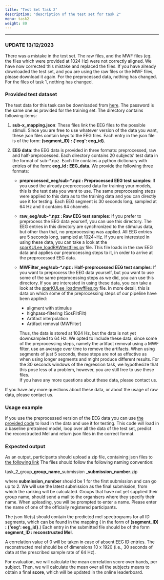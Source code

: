 ```yaml
---
title: "Test Set Task 2"
description: "description of the test set for task 2"
menu: task2
weight: 80
---
```


---
### UPDATE 13/12/2023

There was a mistake in the test set. 
The raw files, and the MWF files 
(eg. the files which were provided at 1024 Hz) 
were not correctly aligned. 
We have now corrected this mistake and replaced the files. 
If you have already downloaded the test set, and you are using the raw files or the MWF files,
please download it again. 
For the preprocessed data, nothing has changed.
For the files of task 1, nothing has changed. 

### Provided test dataset

The test data for this task can be downloaded from [here](https://homes.esat.kuleuven.be/~lbollens/sparrkulee/test_set). 
The password is the same one as provided for the training set. 
The directory contains following items:
1) **sub-x_mapping.json**: These files link the EEG files to the possible stimuli. 
Since you are free to use whatever version of the data you want, these json files contain 
keys to the EEG files. Each entry in the json file is of the form:
**(segment_ID) : {'eeg': eeg_id}**.

2) **EEG data**: the EEG data is provided in three formats: preprocessed, raw and half-preprocessed. 
Each directory contains 20 subjects' test data in the format 
of sub-*.npz. Each  file contains a python dictionary with entries of the form: 
**eeg_id : EEG_data**. We provide the following three formats:
   - **preprocessed_eeg/sub-*.npz : Preprocessed EEG test samples**:
   If you used the already preprocessed data for training your models, this is the test data you want to use.
   The same preprocessing steps were applied to this data as to the training data and you can directly use it for testing. 
   Each EEG segment is 30 seconds long, sampled at 64 Hz and it contains 64 channels.
   - **raw_eeg/sub-*.npz : Raw EEG test samples**: 
   If you prefer to preprocess the EEG data yourself, you can use this directory. The EEG entries in this directory 
   are synchronized to the stimulus data, but other than that, no preprocessing was applied. All EEG entries are 5 seconds long,
   sampled at 1024~Hz. If you are interested in using these data, you can take a look at the [sparKULee_loadRAWtestfiles.py](https://github.com/exporl/auditory-eeg-challenge-2024-code/blob/main/preprocessing_code/sparKULee_loadRAWtestfiles.py) file. 
   This file loads in the raw EEG data and applies our preprocessing steps to it, in order to arrive at the preprocessed EEG data. 
   - **MWFilter_eeg/sub-*.npz : Half-preprocessed EEG test samples**:
   If you want to preprocess the EEG data yourself, but you want to use some of the same preprocessing steps as we did, you can use this directory.
   If you are interested in using these data, you can take a look at the [sparKULee_loadmwffiles.py](https://github.com/exporl/auditory-eeg-challenge-2024-code/blob/main/preprocessing_code/sparKULee_loadmwffiles.py) file.
   In more detail, this is data on which some of the preprocessing steps of our pipeline have been applied: 
     - aligment with stimulus 
     - highpass-filtering (SosFiltFilt)
     - Artifact interpolation
     - Artifact removal (MWFilter)

     Thus, the data is stored at 1024 Hz, but the data is not yet downsampled to 64 Hz. 
     We opted to include these data, since some of the preprocessing steps, namely the artifact removal using a MWF filter, use an average over time to remove the artifacts.
     When using segments of just 5 seconds, these steps are not as effective as when using longer segments and might produce different results. For the 30 seconds windows of the regression task, we hypothesize that this pose less of a problem, however, you are still free to use these files.  
     If you have any more questions about these data, please contact us.

If you have any more questions about these data, or about the usage of raw data, please contact us.

### Usage example 
If you use the preprocessed version of the EEG data
you can use [the provided code](https://github.com/exporl/auditory-eeg-challenge-2024-code/blob/main/task2_regression/experiments/test_regression.py) to load in the data and use it for testing.
This code will load in a baseline pretrained model, 
loop over all the data of the test set, predict the reconstructed Mel and return json files in the correct format.





### Expected output 

 As an output, participants should upload a zip file, containing json files to [the following link](https://kuleuven-my.sharepoint.com/:f:/g/personal/lies_bollens_kuleuven_be/EhTPDzpHeg1LoLxmRNNt968BLSEFSJ8F6TecZepRHhdjMg)
 The files should follow the following naming convention: 
 
 task_2_group_**group_name**_submission _**submission_number**.zip
 
 where **submission_number** should be 1 for 
 the first submission and can go up to 2. We will use the latest submission as the final submission, from which the ranking will be calculated. Groups that have not yet supplied their group name, should send a mail to the
 organisers where they specify their name. When uploading, you will be prompted to enter a name. Please enter the name of one of the officially registered participants. 
 
The json file(s) should contain the predicted mel spectrograms for all ID segments, which can be found in the mapping ( in the form of **(segment_ID) : {'eeg': eeg_id}**.)
Each entry in the submitted file should be of the form **segment_ID : reconstructed Mel**.


A correlation value of 0 will be taken in case of absent EEG ID entries. 
The reconstructed mel should be of dimensions 10 x 1920 (i.e., 30 seconds of data at the prescribed sample rate of 64 Hz). 

For evaluation, we will calculate the mean correlation score over bands, per subject. Then, we will calculate the mean over all the subjects means to obtain a final **score**, which will be updated in the online leaderboard.
